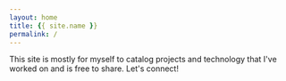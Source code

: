 ```yaml
---
layout: home
title: {{ site.name }}
permalink: /
---
```


This site is mostly for myself to catalog projects and technology that I've worked on and is free to share. Let's connect!